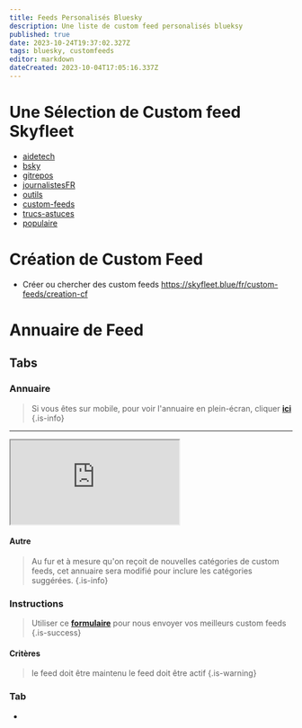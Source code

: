 ```yaml
---
title: Feeds Personalisés Bluesky
description: Une liste de custom feed personalisés blueksy
published: true
date: 2023-10-24T19:37:02.327Z
tags: bluesky, customfeeds
editor: markdown
dateCreated: 2023-10-04T17:05:16.337Z
---
```


# Une Sélection de Custom feed Skyfleet

- [aidetech](/fr/custom-feeds/aidetech)
- [bsky](/fr/custom-feeds/bsky)
- [gitrepos](/fr/custom-feeds/gitrepos)
- [journalistesFR](/fr/custom-feeds/journalistesFR)
- [outils](/fr/custom-feeds/outils)
- [custom-feeds](/fr/custom-feeds/custom-feeds)
- [trucs-astuces](/fr/custom-feeds/trucs-astuces)
- [populaire](/fr/custom-feeds/populaire)

# Création de Custom Feed
- Créer ou chercher des custom feeds https://skyfleet.blue/fr/custom-feeds/creation-cf

# Annuaire de Feed


<h2 class="tabset">Tabs</h2>

### Annuaire

> Si vous êtes sur mobile, pour voir l'annuaire en plein-écran, cliquer **[ici](https://base.skyfleet.blue/public/grid/4W_lCTnwaL0S7wFwZ6zW3Yhf0byVeFD_3A8wh0Csf8g)**
{.is-info}


---

<div class="iframe">
  <iframe class="responsive-iframe" src="https://base.skyfleet.blue/public/grid/4W_lCTnwaL0S7wFwZ6zW3Yhf0byVeFD_3A8wh0Csf8g"></iframe>
</div>

#### Autre
> Au fur et à mesure qu'on reçoit de nouvelles catégories de custom feeds, cet annuaire sera modifié pour inclure les catégories suggérées. 
{.is-info}

### Instructions

> Utiliser ce **[formulaire](https://base.skyfleet.blue/form/0Bmzxqsv19BNgzWuo9Ikh_zhxODTX5E8BnVKStpO2nk)** pour nous envoyer vos meilleurs custom feeds
{.is-success}


#### Critères

> le feed doit être maintenu
> le feed doit être actif
{.is-warning}


### Tab

- 